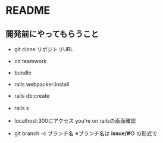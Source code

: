 # README

## 開発前にやってもらうこと

- git clone リポジトリURL

- cd teamwork

- bundle

- rails webpacker:install

- rails db:create

- rails s　

- localhost:300にアクセス
you’re on railsの画面確認

- git branch -c ブランチ名
  ※ブランチ名は **issue/#○** の形式で